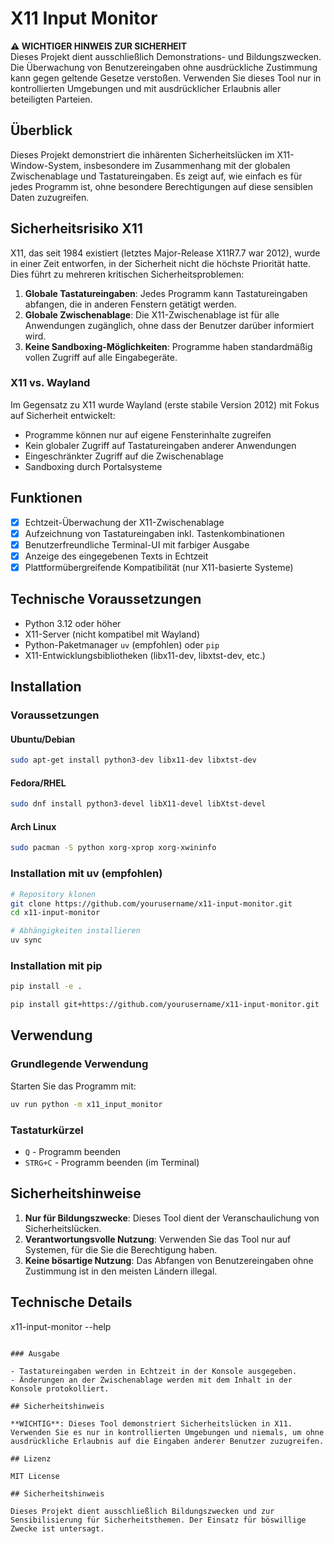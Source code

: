 # X11 Input Monitor

**⚠️ WICHTIGER HINWEIS ZUR SICHERHEIT**  
Dieses Projekt dient ausschließlich Demonstrations- und Bildungszwecken. Die Überwachung von Benutzereingaben ohne ausdrückliche Zustimmung kann gegen geltende Gesetze verstoßen. Verwenden Sie dieses Tool nur in kontrollierten Umgebungen und mit ausdrücklicher Erlaubnis aller beteiligten Parteien.

## Überblick

Dieses Projekt demonstriert die inhärenten Sicherheitslücken im X11-Window-System, insbesondere im Zusammenhang mit der globalen Zwischenablage und Tastatureingaben. Es zeigt auf, wie einfach es für jedes Programm ist, ohne besondere Berechtigungen auf diese sensiblen Daten zuzugreifen.

## Sicherheitsrisiko X11

X11, das seit 1984 existiert (letztes Major-Release X11R7.7 war 2012), wurde in einer Zeit entworfen, in der Sicherheit nicht die höchste Priorität hatte. Dies führt zu mehreren kritischen Sicherheitsproblemen:

1. **Globale Tastatureingaben**: Jedes Programm kann Tastatureingaben abfangen, die in anderen Fenstern getätigt werden.
2. **Globale Zwischenablage**: Die X11-Zwischenablage ist für alle Anwendungen zugänglich, ohne dass der Benutzer darüber informiert wird.
3. **Keine Sandboxing-Möglichkeiten**: Programme haben standardmäßig vollen Zugriff auf alle Eingabegeräte.

### X11 vs. Wayland

Im Gegensatz zu X11 wurde Wayland (erste stabile Version 2012) mit Fokus auf Sicherheit entwickelt:
- Programme können nur auf eigene Fensterinhalte zugreifen
- Kein globaler Zugriff auf Tastatureingaben anderer Anwendungen
- Eingeschränkter Zugriff auf die Zwischenablage
- Sandboxing durch Portalsysteme

## Funktionen

- [x] Echtzeit-Überwachung der X11-Zwischenablage
- [x] Aufzeichnung von Tastatureingaben inkl. Tastenkombinationen
- [x] Benutzerfreundliche Terminal-UI mit farbiger Ausgabe
- [x] Anzeige des eingegebenen Texts in Echtzeit
- [x] Plattformübergreifende Kompatibilität (nur X11-basierte Systeme)

## Technische Voraussetzungen

- Python 3.12 oder höher
- X11-Server (nicht kompatibel mit Wayland)
- Python-Paketmanager `uv` (empfohlen) oder `pip`
- X11-Entwicklungsbibliotheken (libx11-dev, libxtst-dev, etc.)

## Installation

### Voraussetzungen

#### Ubuntu/Debian
```bash
sudo apt-get install python3-dev libx11-dev libxtst-dev
```

#### Fedora/RHEL
```bash
sudo dnf install python3-devel libX11-devel libXtst-devel
```

#### Arch Linux
```bash
sudo pacman -S python xorg-xprop xorg-xwininfo
```

### Installation mit uv (empfohlen)

```bash
# Repository klonen
git clone https://github.com/yourusername/x11-input-monitor.git
cd x11-input-monitor

# Abhängigkeiten installieren
uv sync
```

### Installation mit pip

```bash
pip install -e .
```

```bash
pip install git+https://github.com/yourusername/x11-input-monitor.git
```

## Verwendung

### Grundlegende Verwendung

Starten Sie das Programm mit:

```bash
uv run python -m x11_input_monitor
```

### Tastaturkürzel
- `Q` - Programm beenden
- `STRG+C` - Programm beenden (im Terminal)

## Sicherheitshinweise

1. **Nur für Bildungszwecke**: Dieses Tool dient der Veranschaulichung von Sicherheitslücken.
2. **Verantwortungsvolle Nutzung**: Verwenden Sie das Tool nur auf Systemen, für die Sie die Berechtigung haben.
3. **Keine bösartige Nutzung**: Das Abfangen von Benutzereingaben ohne Zustimmung ist in den meisten Ländern illegal.

## Technische Details
x11-input-monitor --help
```

### Ausgabe

- Tastatureingaben werden in Echtzeit in der Konsole ausgegeben.
- Änderungen an der Zwischenablage werden mit dem Inhalt in der Konsole protokolliert.

## Sicherheitshinweis

**WICHTIG**: Dieses Tool demonstriert Sicherheitslücken in X11. Verwenden Sie es nur in kontrollierten Umgebungen und niemals, um ohne ausdrückliche Erlaubnis auf die Eingaben anderer Benutzer zuzugreifen.

## Lizenz

MIT License

## Sicherheitshinweis

Dieses Projekt dient ausschließlich Bildungszwecken und zur Sensibilisierung für Sicherheitsthemen. Der Einsatz für böswillige Zwecke ist untersagt.

